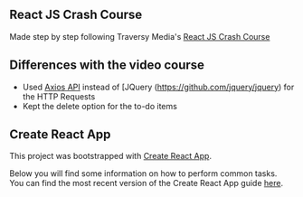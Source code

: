 
## React JS Crash Course

Made step by step following Traversy Media's [React JS Crash Course](https://www.youtube.com/watch?v=A71aqufiNtQ)


## Differences with the video course

- Used [Axios API](https://github.com/axios/axios) instead of [JQuery (https://github.com/jquery/jquery) for the HTTP Requests
- Kept the delete option for the to-do items

## Create React App
This project was bootstrapped with [Create React App](https://github.com/facebookincubator/create-react-app).

Below you will find some information on how to perform common tasks.<br>
You can find the most recent version of the Create React App guide [here](https://github.com/facebookincubator/create-react-app/blob/master/packages/react-scripts/template/README.md).

